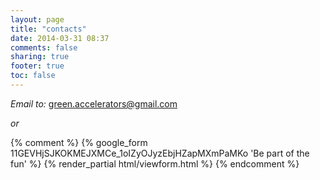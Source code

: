```yaml
---
layout: page
title: "contacts"
date: 2014-03-31 08:37
comments: false
sharing: true
footer: true
toc: false
---
```


_Email to:_ green.accelerators@gmail.com

_or_

{% comment %}
{% google_form 11GEVHjSJKOKMEJXMCe_1oIZyOJyzEbjHZapMXmPaMKo 'Be part of the fun' %}
{% render_partial html/viewform.html %}
{% endcomment %}
